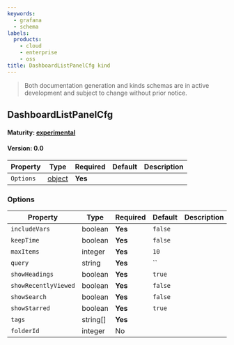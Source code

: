 ```yaml
---
keywords:
  - grafana
  - schema
labels:
  products:
    - cloud
    - enterprise
    - oss
title: DashboardListPanelCfg kind
---
```

> Both documentation generation and kinds schemas are in active development and subject to change without prior notice.

## DashboardListPanelCfg

#### Maturity: [experimental](../../../maturity/#experimental)
#### Version: 0.0



| Property  | Type               | Required | Default | Description |
|-----------|--------------------|----------|---------|-------------|
| `Options` | [object](#options) | **Yes**  |         |             |

### Options

| Property             | Type     | Required | Default | Description |
|----------------------|----------|----------|---------|-------------|
| `includeVars`        | boolean  | **Yes**  | `false` |             |
| `keepTime`           | boolean  | **Yes**  | `false` |             |
| `maxItems`           | integer  | **Yes**  | `10`    |             |
| `query`              | string   | **Yes**  | ``      |             |
| `showHeadings`       | boolean  | **Yes**  | `true`  |             |
| `showRecentlyViewed` | boolean  | **Yes**  | `false` |             |
| `showSearch`         | boolean  | **Yes**  | `false` |             |
| `showStarred`        | boolean  | **Yes**  | `true`  |             |
| `tags`               | string[] | **Yes**  |         |             |
| `folderId`           | integer  | No       |         |             |


